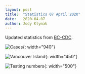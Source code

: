 ```yaml
---
layout: post
title:  "Statistics 07 April 2020"
date:   2020-04-07
author: Jody Klymak
---
```


Updated statistics from [BC-CDC](http://www.bccdc.ca/health-info/diseases-conditions/covid-19/case-counts-press-statements).

![Cases](/covid19BCStats/images/2020-04-07-Cases.png){: width="940"}

![Vancouver Island](/covid19BCStats/images/2020-04-07-VancouverIsland.png){: width="450"}

![Testing numbers](/covid19BCStats/images/2020-04-07-TestingRate.png){: width="500"}
